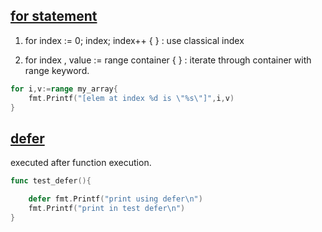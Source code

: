 ## [for statement](index.md#for)

1) for index := 0; index; index++ { } : use classical index

2) for index , value := range container { } : iterate through container with range keyword.
```go
for i,v:=range my_array{
	fmt.Printf("[elem at index %d is \"%s\"]",i,v)
}
```
## [defer](index.md#defer)</a>

executed after function execution.
```go
func test_defer(){

	defer fmt.Printf("print using defer\n")
	fmt.Printf("print in test defer\n")
}
```
